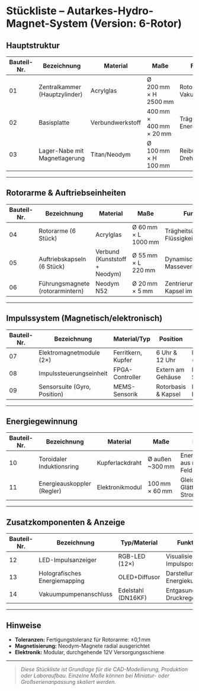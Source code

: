 # Stückliste – Autarkes-Hydro-Magnet-System (Version: 6-Rotor)

## Hauptstruktur
| Bauteil-Nr. | Bezeichnung                     | Material          | Maße                  | Funktion                              |
|-------------|----------------------------------|-------------------|------------------------|----------------------------------------|
| 01          | Zentralkammer (Hauptzylinder)   | Acrylglas         | Ø 200 mm × H 2500 mm   | Rotorachse, Vakuumkammer               |
| 02          | Basisplatte                     | Verbundwerkstoff  | 400 mm × 400 mm × 20 mm | Trägerstruktur, Energieableitung       |
| 03          | Lager-Nabe mit Magnetlagerung   | Titan/Neodym      | Ø 100 mm × H 100 mm    | Reibungsarme Drehlagerung              |

---

## Rotorarme & Auftriebseinheiten
| Bauteil-Nr. | Bezeichnung                     | Material          | Maße                  | Funktion                              |
|-------------|----------------------------------|-------------------|------------------------|----------------------------------------|
| 04          | Rotorarme (6 Stück)             | Acrylglas         | Ø 60 mm × L 1000 mm    | Trägheitsübertragung, Flüssigkeitsführung |
| 05          | Auftriebskapseln (6 Stück)      | Verbund (Kunststoff + Neodym) | Ø 55 mm × L 220 mm | Dynamische Masseverlagerung            |
| 06          | Führungsmagnete (rotorarmintern)| Neodym N52        | Ø 20 mm × 5 mm         | Zentrierung der Kapsel im Rotor        |

---

## Impulssystem (Magnetisch/elektronisch)
| Bauteil-Nr. | Bezeichnung                     | Material/Typ      | Position               | Funktion                              |
|-------------|----------------------------------|-------------------|------------------------|----------------------------------------|
| 07          | Elektromagnetmodule (2×)        | Ferritkern, Kupfer | 6 Uhr & 12 Uhr         | Impulsbeschleunigung (axial/radial)    |
| 08          | Impulssteuerungseinheit         | FPGA-Controller   | Extern am Gehäuse      | Phasensynchrone Steuerung der Felder   |
| 09          | Sensorsuite (Gyro, Position)    | MEMS-Sensorik     | Rotorbasis & Kapsel    | Echtzeitlage, Drehimpulserkennung      |

---

## Energiegewinnung
| Bauteil-Nr. | Bezeichnung                     | Material          | Maße                  | Funktion                              |
|-------------|----------------------------------|-------------------|------------------------|----------------------------------------|
| 10          | Toroidaler Induktionsring       | Kupferlackdraht   | Ø außen ~300 mm        | Energieextraktion aus rotierendem Feld |
| 11          | Energieauskoppler (Regler)      | Elektronikmodul   | 100 mm × 60 mm         | Gleichrichtung / Glättung des Stroms   |

---

## Zusatzkomponenten & Anzeige
| Bauteil-Nr. | Bezeichnung                     | Typ/Material       | Funktion                             |
|-------------|----------------------------------|--------------------|---------------------------------------|
| 12          | LED-Impulsanzeiger              | RGB-LED (12×)      | Visualisierung Impulspositionen       |
| 13          | Holografisches Energiemapping   | OLED+Diffusor      | Darstellung von Energiekurven         |
| 14          | Vakuumpumpenanschluss           | Edelstahl (DN16KF) | Entgasung & Druckregelung             |

---

## Hinweise
- **Toleranzen:** Fertigungstoleranz für Rotorarme: ±0,1 mm  
- **Magnetisierung:** Neodym-Magnete radial ausgerichtet  
- **Elektronik:** Modular, durchgehende 12V Versorgungsschiene  

---

> *Diese Stückliste ist Grundlage für die CAD-Modellierung, Produktion oder Laboraufbau. Einzelne Maße können bei Miniatur- oder Großserienanpassung skaliert werden.*
